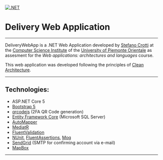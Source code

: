 [![.NET](https://github.com/stecrotti1/DeliveryWebApp/actions/workflows/dotnet.yml/badge.svg?branch=dev)](https://github.com/stecrotti1/DeliveryWebApp/actions/workflows/dotnet.yml)

# Delivery Web Application

---

DeliveryWebApp is a .NET Web Application developed by [Stefano Crotti](https://github.com/stecrotti1) at the [Computer Science Institute](http://www.di.unipmn.it) of the [University of Piemonte Orientale](http://www.uniupo.it) as assesment for the *Web applications: architectures and languages* course.

This web application was developed following the principles of [Clean Architecture](https://docs.microsoft.com/en-us/dotnet/architecture/modern-web-apps-azure/common-web-application-architectures#clean-architecture).

---

## Technologies:
* ASP.NET Core 5
* [Bootstrap 5](https://getbootstrap.com/)
* [qrcodejs](https://github.com/davidshimjs/qrcodejs) (2FA QR Code generation)
* [Entity Framework Core](https://docs.microsoft.com/en-us/ef/core/) (Microsoft SQL Server)
* [AutoMapper](https://automapper.org/)
* [MediatR](https://github.com/jbogard/MediatR)
* [FluentValidation](https://fluentvalidation.net/)
* [NUnit](https://nunit.org/), [FluentAssertions](https://fluentassertions.com/), [Moq](https://github.com/moq)
* [SendGrid](https://sendgrid.com/) (SMTP for confirming account via e-mail)
* [MapBox](https://www.mapbox.com/)

---
